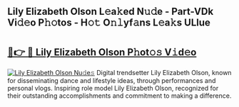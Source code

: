 ## Lily Elizabeth Olson L𝚎a𝚔ed N𝚞𝚍e - Part-VDk Vi𝚍𝚎o P𝚑𝚘tos - H𝚘𝚝 O𝚗𝚕yf𝚊ns L𝚎a𝚔s ULlue

# <h2><a href="http://kf6bfa7.oniu.top/?m=Lily+Elizabeth+Olson">🔗👉 🔴 Lily Elizabeth Olson P𝚑ot𝚘𝚜 V𝚒d𝚎o</a></h2>

[![Lily Elizabeth Olson Nu𝚍e𝚜](https://i.imgur.com/0qMVB7G.gif)](http://kf6bfa7.oniu.top/?m=Lily+Elizabeth+Olson)
Digital trendsetter Lily Elizabeth Olson, known for disseminating dance and lifestyle ideas, through performances and personal vlogs. Inspiring role model Lily Elizabeth Olson, recognized for their outstanding accomplishments and commitment to making a difference.  
